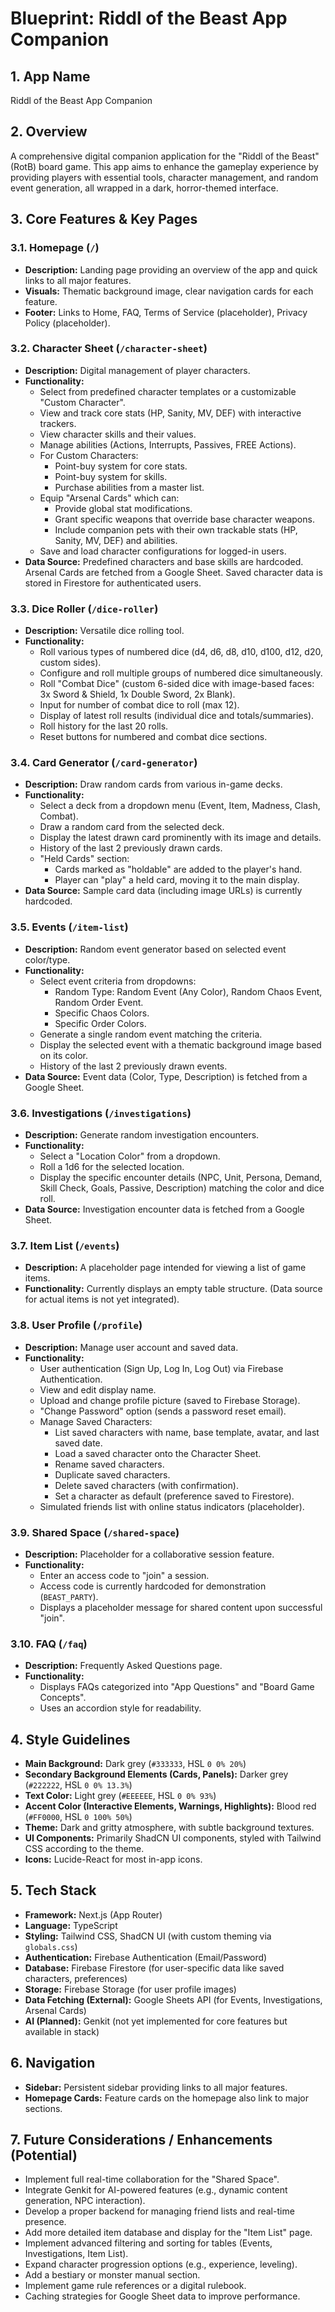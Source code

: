 
# Blueprint: Riddl of the Beast App Companion

## 1. App Name
Riddl of the Beast App Companion

## 2. Overview
A comprehensive digital companion application for the "Riddl of the Beast" (RotB) board game. This app aims to enhance the gameplay experience by providing players with essential tools, character management, and random event generation, all wrapped in a dark, horror-themed interface.

## 3. Core Features & Key Pages

### 3.1. Homepage (`/`)
- **Description:** Landing page providing an overview of the app and quick links to all major features.
- **Visuals:** Thematic background image, clear navigation cards for each feature.
- **Footer:** Links to Home, FAQ, Terms of Service (placeholder), Privacy Policy (placeholder).

### 3.2. Character Sheet (`/character-sheet`)
- **Description:** Digital management of player characters.
- **Functionality:**
    - Select from predefined character templates or a customizable "Custom Character".
    - View and track core stats (HP, Sanity, MV, DEF) with interactive trackers.
    - View character skills and their values.
    - Manage abilities (Actions, Interrupts, Passives, FREE Actions).
    - For Custom Characters:
        - Point-buy system for core stats.
        - Point-buy system for skills.
        - Purchase abilities from a master list.
    - Equip "Arsenal Cards" which can:
        - Provide global stat modifications.
        - Grant specific weapons that override base character weapons.
        - Include companion pets with their own trackable stats (HP, Sanity, MV, DEF) and abilities.
    - Save and load character configurations for logged-in users.
- **Data Source:** Predefined characters and base skills are hardcoded. Arsenal Cards are fetched from a Google Sheet. Saved character data is stored in Firestore for authenticated users.

### 3.3. Dice Roller (`/dice-roller`)
- **Description:** Versatile dice rolling tool.
- **Functionality:**
    - Roll various types of numbered dice (d4, d6, d8, d10, d100, d12, d20, custom sides).
    - Configure and roll multiple groups of numbered dice simultaneously.
    - Roll "Combat Dice" (custom 6-sided dice with image-based faces: 3x Sword & Shield, 1x Double Sword, 2x Blank).
    - Input for number of combat dice to roll (max 12).
    - Display of latest roll results (individual dice and totals/summaries).
    - Roll history for the last 20 rolls.
    - Reset buttons for numbered and combat dice sections.

### 3.4. Card Generator (`/card-generator`)
- **Description:** Draw random cards from various in-game decks.
- **Functionality:**
    - Select a deck from a dropdown menu (Event, Item, Madness, Clash, Combat).
    - Draw a random card from the selected deck.
    - Display the latest drawn card prominently with its image and details.
    - History of the last 2 previously drawn cards.
    - "Held Cards" section:
        - Cards marked as "holdable" are added to the player's hand.
        - Player can "play" a held card, moving it to the main display.
- **Data Source:** Sample card data (including image URLs) is currently hardcoded.

### 3.5. Events (`/item-list`)
- **Description:** Random event generator based on selected event color/type.
- **Functionality:**
    - Select event criteria from dropdowns:
        - Random Type: Random Event (Any Color), Random Chaos Event, Random Order Event.
        - Specific Chaos Colors.
        - Specific Order Colors.
    - Generate a single random event matching the criteria.
    - Display the selected event with a thematic background image based on its color.
    - History of the last 2 previously drawn events.
- **Data Source:** Event data (Color, Type, Description) is fetched from a Google Sheet.

### 3.6. Investigations (`/investigations`)
- **Description:** Generate random investigation encounters.
- **Functionality:**
    - Select a "Location Color" from a dropdown.
    - Roll a 1d6 for the selected location.
    - Display the specific encounter details (NPC, Unit, Persona, Demand, Skill Check, Goals, Passive, Description) matching the color and dice roll.
- **Data Source:** Investigation encounter data is fetched from a Google Sheet.

### 3.7. Item List (`/events`)
- **Description:** A placeholder page intended for viewing a list of game items.
- **Functionality:** Currently displays an empty table structure. (Data source for actual items is not yet integrated).

### 3.8. User Profile (`/profile`)
- **Description:** Manage user account and saved data.
- **Functionality:**
    - User authentication (Sign Up, Log In, Log Out) via Firebase Authentication.
    - View and edit display name.
    - Upload and change profile picture (saved to Firebase Storage).
    - "Change Password" option (sends a password reset email).
    - Manage Saved Characters:
        - List saved characters with name, base template, avatar, and last saved date.
        - Load a saved character onto the Character Sheet.
        - Rename saved characters.
        - Duplicate saved characters.
        - Delete saved characters (with confirmation).
        - Set a character as default (preference saved to Firestore).
    - Simulated friends list with online status indicators (placeholder).

### 3.9. Shared Space (`/shared-space`)
- **Description:** Placeholder for a collaborative session feature.
- **Functionality:**
    - Enter an access code to "join" a session.
    - Access code is currently hardcoded for demonstration (`BEAST_PARTY`).
    - Displays a placeholder message for shared content upon successful "join".

### 3.10. FAQ (`/faq`)
- **Description:** Frequently Asked Questions page.
- **Functionality:**
    - Displays FAQs categorized into "App Questions" and "Board Game Concepts".
    - Uses an accordion style for readability.

## 4. Style Guidelines
- **Main Background:** Dark grey (`#333333`, HSL `0 0% 20%`)
- **Secondary Background Elements (Cards, Panels):** Darker grey (`#222222`, HSL `0 0% 13.3%`)
- **Text Color:** Light grey (`#EEEEEE`, HSL `0 0% 93%`)
- **Accent Color (Interactive Elements, Warnings, Highlights):** Blood red (`#FF0000`, HSL `0 100% 50%`)
- **Theme:** Dark and gritty atmosphere, with subtle background textures.
- **UI Components:** Primarily ShadCN UI components, styled with Tailwind CSS according to the theme.
- **Icons:** Lucide-React for most in-app icons.

## 5. Tech Stack
- **Framework:** Next.js (App Router)
- **Language:** TypeScript
- **Styling:** Tailwind CSS, ShadCN UI (with custom theming via `globals.css`)
- **Authentication:** Firebase Authentication (Email/Password)
- **Database:** Firebase Firestore (for user-specific data like saved characters, preferences)
- **Storage:** Firebase Storage (for user profile images)
- **Data Fetching (External):** Google Sheets API (for Events, Investigations, Arsenal Cards)
- **AI (Planned):** Genkit (not yet implemented for core features but available in stack)

## 6. Navigation
- **Sidebar:** Persistent sidebar providing links to all major features.
- **Homepage Cards:** Feature cards on the homepage also link to major sections.

## 7. Future Considerations / Enhancements (Potential)
- Implement full real-time collaboration for the "Shared Space".
- Integrate Genkit for AI-powered features (e.g., dynamic content generation, NPC interaction).
- Develop a proper backend for managing friend lists and real-time presence.
- Add more detailed item database and display for the "Item List" page.
- Implement advanced filtering and sorting for tables (Events, Investigations, Item List).
- Expand character progression options (e.g., experience, leveling).
- Add a bestiary or monster manual section.
- Implement game rule references or a digital rulebook.
- Caching strategies for Google Sheet data to improve performance.
```
